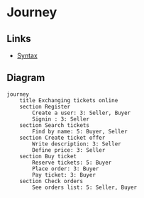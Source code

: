 # Journey

## Links

- [Syntax](https://mermaid.js.org/syntax/journey.html)

## Diagram

```mermaid
journey
    title Exchanging tickets online
    section Register
        Create a user: 3: Seller, Buyer
        Signin : 3: Seller
    section Search tickets
        Find by name: 5: Buyer, Seller
    section Create ticket offer
        Write description: 3: Seller
        Define price: 3: Seller
    section Buy ticket
        Reserve tickets: 5: Buyer
        Place order: 3: Buyer
        Pay ticket: 3: Buyer
    section Check orders
        See orders list: 5: Seller, Buyer
```
